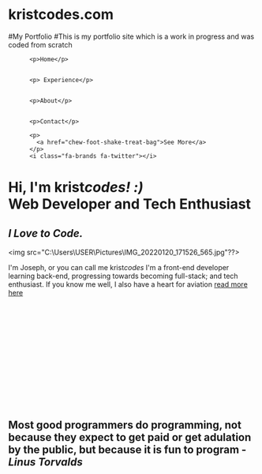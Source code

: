 # kristcodes.com
#My Portfolio
#This is my portfolio site which is a work in progress and was coded from scratch

<!DOCTYPE html>
<html lang="en">

<head>
  <meta charset="utf-8">
  <title>My Portfolio Snippet</title>
  <meta name="description" content="An awesome site that showcases my work!">
  <meta name="viewport" content="width=device-width, initial-scale=1, shrink-to-fit=no">
<link rel="stylesheet" href="mycode.css">
<script src="https://kit.fontawesome.com/4df7d47db8.js" crossorigin="anonymous"></script>
</head>

<body class="body">
  <div class="rotate"> 
<section class="navbar">
  
     
          <p>Home</p>
      

          <p> Experience</p>
       
    
          <p>About</p>
      
    
          <p>Contact</p>
      
          <p>
            <a href="chew-foot-shake-treat-bag">See More</a>
          </p>
          <i class="fa-brands fa-twitter"></i>
</section>

<main>
<h1> 
<span class="intr">Hi, I'm krist<i>codes! :)</i></</span><br>
            Web Developer and Tech Enthusiast <i class="fas fa-heart"></i> <br>
</span>

<h2><b><i>I Love to Code.</i></b></h2>
</main>

<img src="C:\Users\USER\Pictures\IMG_20220120_171526_565.jpg"??> <i class="fa-solid fa-hand-wave"></i> <article>I'm Joseph, or you can call me krist<i>codes</i>  I'm a front-end developer learning back-end, progressing towards becoming full-stack; and tech enthusiast.
   If you know me well, I also have a heart for aviation <a href="#">read more here</a></artcle>
 
<br><br><br><br><br><br>
<br><br><br><br><br><br>
<i class="fa-solid fa-hand-wave"></i>


  <h2><b>Most good programmers do programming, not because they expect to get paid or get adulation by the public, 
    but because it is fun to program</b> - <i>Linus Torvalds</i></h2>
  
 
<footer></footer>
</div>   
</body>

</html>

